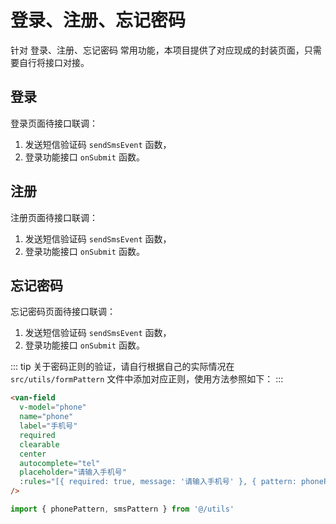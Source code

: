 # 登录、注册、忘记密码

针对 登录、注册、忘记密码 常用功能，本项目提供了对应现成的封装页面，只需要自行将接口对接。

## 登录

登录页面待接口联调：

1. 发送短信验证码 `sendSmsEvent` 函数，
2. 登录功能接口 `onSubmit` 函数。

## 注册

注册页面待接口联调：

1. 发送短信验证码 `sendSmsEvent` 函数，
2. 登录功能接口 `onSubmit` 函数。

## 忘记密码

忘记密码页面待接口联调：

1. 发送短信验证码 `sendSmsEvent` 函数，
2. 登录功能接口 `onSubmit` 函数。

::: tip
关于密码正则的验证，请自行根据自己的实际情况在 `src/utils/formPattern` 文件中添加对应正则，使用方法参照如下：
:::

```html
<van-field
  v-model="phone"
  name="phone"
  label="手机号"
  required
  clearable
  center
  autocomplete="tel"
  placeholder="请输入手机号"
  :rules="[{ required: true, message: '请输入手机号' }, { pattern: phonePattern, message: '手机号格式有误' }]"
/>
```

```js
import { phonePattern, smsPattern } from '@/utils'
```

